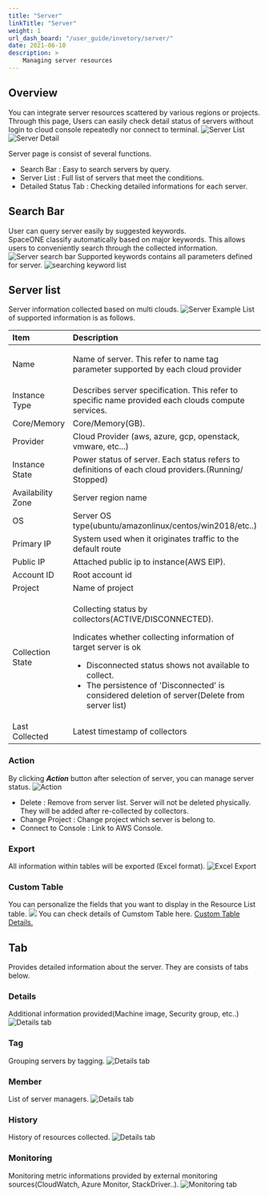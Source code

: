 ```yaml
---
title: "Server"
linkTitle: "Server"
weight: 1
url_dash_board: "/user_guide/invetory/server/" 
date: 2021-06-10
description: >
    Managing server resources
---
```


## Overview
You can integrate server resources scattered by various regions or projects.<br>
Through this page, Users can easily check detail status of servers without login to cloud console repeatedly nor connect to terminal.
![Server List](/docs/guides/inventory/server_img/server_image_01.png)
![Server Detail](/docs/guides/inventory/server_img/server_image_02.png)

Server page is consist of several functions.
* Search Bar : Easy to search servers by query.
* Server List : Full list of servers that meet the conditions.
* Detailed Status Tab : Checking detailed informations for each server.

## Search Bar
User can query server easily by suggested keywords.<br>
SpaceONE classify automatically based on major keywords. This allows users to conveniently search through the collected information.
![Server search bar](/docs/guides/inventory/server_img/server_image_03.png)
Supported keywords contains all parameters defined for server.
![searching keyword list](/docs/guides/inventory/server_img/server_image_04.png)

## Server list
Server information collected based on multi clouds.
![Server Example](/docs/guides/inventory/server_img/server_image_05.png)
List of supported information is as follows.

<table>
  <thead>
    <tr>
      <th style="text-align:left">Item</th>
      <th style="text-align:left">Description</th>
    </tr>
  </thead>
  <tbody>
    <tr>
      <td style="text-align:left">Name</td>
      <td style="text-align:left">
        <p></p>
        <p>Name of server. This refer to name tag parameter supported by each cloud
          provider</p>
      </td>
    </tr>
    <tr>
      <td style="text-align:left">Instance Type</td>
      <td style="text-align:left">Describes server specification. This refer to specific name provided each
        clouds compute services.</td>
    </tr>
    <tr>
      <td style="text-align:left">Core/Memory</td>
      <td style="text-align:left">Core/Memory(GB).</td>
    </tr>
    <tr>
      <td style="text-align:left">Provider</td>
      <td style="text-align:left">Cloud Provider (aws, azure, gcp, openstack, vmware, etc...)</td>
    </tr>
    <tr>
      <td style="text-align:left">Instance State</td>
      <td style="text-align:left">Power status of server. Each status refers to definitions of each cloud
        providers.(Running/ Stopped)</td>
    </tr>
    <tr>
      <td style="text-align:left">Availability Zone</td>
      <td style="text-align:left">Server region name</td>
    </tr>
    <tr>
      <td style="text-align:left">OS</td>
      <td style="text-align:left">Server OS type(ubuntu/amazonlinux/centos/win2018/etc..)</td>
    </tr>
    <tr>
      <td style="text-align:left">Primary IP</td>
      <td style="text-align:left">System used when it originates traffic to the default route</td>
    </tr>
    <tr>
      <td style="text-align:left">Public IP</td>
      <td style="text-align:left">Attached public ip to instance(AWS EIP).</td>
    </tr>
    <tr>
      <td style="text-align:left">Account ID</td>
      <td style="text-align:left">Root account id</td>
    </tr>
    <tr>
      <td style="text-align:left">Project</td>
      <td style="text-align:left">Name of project</td>
    </tr>
    <tr>
      <td style="text-align:left">Collection State</td>
      <td style="text-align:left">
        <p>Collecting status by collectors(ACTIVE/DISCONNECTED).</p>
        <p>Indicates whether collecting information of target server is ok</p>
        <ul>
          <li>Disconnected status shows not available to collect.</li>
          <li>The persistence of 'Disconnected' is considered deletion of server(Delete
            from server list)</li>
        </ul>
      </td>
    </tr>
    <tr>
      <td style="text-align:left">Last Collected</td>
      <td style="text-align:left">Latest timestamp of collectors</td>
    </tr>
  </tbody>
</table>

### Action
By clicking _**Action**_ button after selection of server, you can manage server status.
![Action](/docs/guides/inventory/server_img/server_image_06.png)
* Delete : Remove from server list. Server will not be deleted physically. They will be added after re-collected by collectors.
* Change Project : Change project which server is belong to. 
* Connect to Console : Link to AWS Console.

### Export
All information within tables will be exported (Excel format).
![Excel Export](/docs/guides/inventory/server_img/server_image_07.png)

### Custom Table
You can personalize the fields that you want to display in the Resource List table.
![](/docs/guides/inventory/server_img/server_image_08.png)
You can check details of Cumstom Table here. <a href ="/docs/guides/advanced_topics/custom_table">Custom Table Details.</a>

## Tab
Provides detailed information about the server. They are consists of tabs below.

### Details
Additional information provided\(Machine image, Security group, etc..\)
![Details tab](/docs/guides/inventory/server_img/server_image_09.png)

### Tag
Grouping servers by tagging.
![Details tab](/docs/guides/inventory/server_img/server_image_10.png)

### Member
List of server managers.
![Details tab](/docs/guides/inventory/server_img/server_image_11.png)

### History
History of resources collected.
![Details tab](/docs/guides/inventory/server_img/server_image_12.png)

### Monitoring
Monitoring metric informations provided by external monitoring sources\(CloudWatch, Azure Monitor, StackDriver..\).
![Monitoring tab](/docs/guides/inventory/server_img/server_image_13.png)